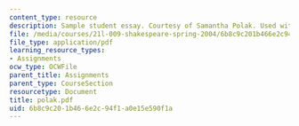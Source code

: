 ```yaml
---
content_type: resource
description: Sample student essay. Courtesy of Samantha Polak. Used with permission.
file: /media/courses/21l-009-shakespeare-spring-2004/6b8c9c201b466e2c94f1a0e15e590f1a_polak.pdf
file_type: application/pdf
learning_resource_types:
- Assignments
ocw_type: OCWFile
parent_title: Assignments
parent_type: CourseSection
resourcetype: Document
title: polak.pdf
uid: 6b8c9c20-1b46-6e2c-94f1-a0e15e590f1a
---
```

